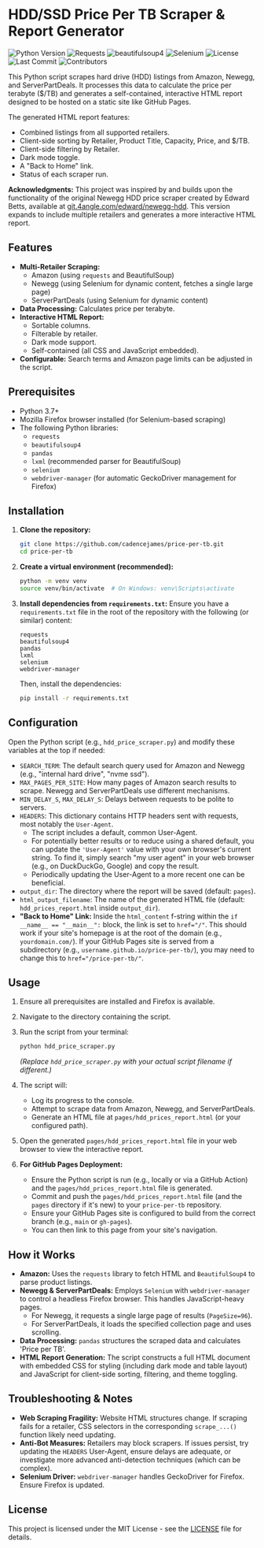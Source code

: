 # HDD/SSD Price Per TB Scraper & Report Generator
![Python Version](https://img.shields.io/badge/python-3.7%2B-blue)
![Requests](https://img.shields.io/badge/library-requests-blue)
![beautifulsoup4](https://img.shields.io/badge/library-beautifulsoup4-blue)
![Selenium](https://img.shields.io/badge/library-selenium-blue)
![License](https://img.shields.io/github/license/cadencejames/price-per-tb)
![Last Commit](https://img.shields.io/github/last-commit/cadencejames/price-per-tb)
![Contributors](https://img.shields.io/github/contributors/cadencejames/price-per-tb)

This Python script scrapes hard drive (HDD) listings from Amazon, Newegg, and ServerPartDeals. It processes this data to calculate the price per terabyte ($/TB) and generates a self-contained, interactive HTML report designed to be hosted on a static site like GitHub Pages.

The generated HTML report features:
*   Combined listings from all supported retailers.
*   Client-side sorting by Retailer, Product Title, Capacity, Price, and $/TB.
*   Client-side filtering by Retailer.
*   Dark mode toggle.
*   A "Back to Home" link.
*   Status of each scraper run.

**Acknowledgments:**
This project was inspired by and builds upon the functionality of the original Newegg HDD price scraper created by Edward Betts, available at [git.4angle.com/edward/newegg-hdd](https://git.4angle.com/edward/newegg-hdd). This version expands to include multiple retailers and generates a more interactive HTML report.

## Features

*   **Multi-Retailer Scraping:**
    *   Amazon (using `requests` and BeautifulSoup)
    *   Newegg (using Selenium for dynamic content, fetches a single large page)
    *   ServerPartDeals (using Selenium for dynamic content)
*   **Data Processing:** Calculates price per terabyte.
*   **Interactive HTML Report:**
    *   Sortable columns.
    *   Filterable by retailer.
    *   Dark mode support.
    *   Self-contained (all CSS and JavaScript embedded).
*   **Configurable:** Search terms and Amazon page limits can be adjusted in the script.

## Prerequisites

*   Python 3.7+
*   Mozilla Firefox browser installed (for Selenium-based scraping)
*   The following Python libraries:
    *   `requests`
    *   `beautifulsoup4`
    *   `pandas`
    *   `lxml` (recommended parser for BeautifulSoup)
    *   `selenium`
    *   `webdriver-manager` (for automatic GeckoDriver management for Firefox)

## Installation

1.  **Clone the repository:**
    ```bash
    git clone https://github.com/cadencejames/price-per-tb.git
    cd price-per-tb
    ```

2.  **Create a virtual environment (recommended):**
    ```bash
    python -m venv venv
    source venv/bin/activate  # On Windows: venv\Scripts\activate
    ```

3.  **Install dependencies from `requirements.txt`:**
    Ensure you have a `requirements.txt` file in the root of the repository with the following (or similar) content:
    ```
    requests
    beautifulsoup4
    pandas
    lxml
    selenium
    webdriver-manager
    ```
    Then, install the dependencies:
    ```bash
    pip install -r requirements.txt
    ```

## Configuration

Open the Python script (e.g., `hdd_price_scraper.py`) and modify these variables at the top if needed:

*   `SEARCH_TERM`: The default search query used for Amazon and Newegg (e.g., "internal hard drive", "nvme ssd").
*   `MAX_PAGES_PER_SITE`: How many pages of Amazon search results to scrape. Newegg and ServerPartDeals use different mechanisms.
*   `MIN_DELAY_S`, `MAX_DELAY_S`: Delays between requests to be polite to servers.
*   `HEADERS`: This dictionary contains HTTP headers sent with requests, most notably the `User-Agent`.
    *   The script includes a default, common User-Agent.
    *   For potentially better results or to reduce using a shared default, you can update the `'User-Agent'` value with your own browser's current string. To find it, simply search "my user agent" in your web browser (e.g., on DuckDuckGo, Google) and copy the result.
    *   Periodically updating the User-Agent to a more recent one can be beneficial.
*   `output_dir`: The directory where the report will be saved (default: `pages`).
*   `html_output_filename`: The name of the generated HTML file (default: `hdd_prices_report.html` inside `output_dir`).
*   **"Back to Home" Link:** Inside the `html_content` f-string within the `if __name__ == "__main__":` block, the link is set to `href="/"`. This should work if your site's homepage is at the root of the domain (e.g., `yourdomain.com/`). If your GitHub Pages site is served from a subdirectory (e.g., `username.github.io/price-per-tb/`), you may need to change this to `href="/price-per-tb/"`.

## Usage

1.  Ensure all prerequisites are installed and Firefox is available.
2.  Navigate to the directory containing the script.
3.  Run the script from your terminal:
    ```bash
    python hdd_price_scraper.py
    ```
    *(Replace `hdd_price_scraper.py` with your actual script filename if different.)*

4.  The script will:
    *   Log its progress to the console.
    *   Attempt to scrape data from Amazon, Newegg, and ServerPartDeals.
    *   Generate an HTML file at `pages/hdd_prices_report.html` (or your configured path).

5.  Open the generated `pages/hdd_prices_report.html` file in your web browser to view the interactive report.

6.  **For GitHub Pages Deployment:**
    *   Ensure the Python script is run (e.g., locally or via a GitHub Action) and the `pages/hdd_prices_report.html` file is generated.
    *   Commit and push the `pages/hdd_prices_report.html` file (and the `pages` directory if it's new) to your `price-per-tb` repository.
    *   Ensure your GitHub Pages site is configured to build from the correct branch (e.g., `main` or `gh-pages`).
    *   You can then link to this page from your site's navigation.

## How it Works

*   **Amazon:** Uses the `requests` library to fetch HTML and `BeautifulSoup4` to parse product listings.
*   **Newegg & ServerPartDeals:** Employs `Selenium` with `webdriver-manager` to control a headless Firefox browser. This handles JavaScript-heavy pages.
    *   For Newegg, it requests a single large page of results (`PageSize=96`).
    *   For ServerPartDeals, it loads the specified collection page and uses scrolling.
*   **Data Processing:** `pandas` structures the scraped data and calculates 'Price per TB'.
*   **HTML Report Generation:** The script constructs a full HTML document with embedded CSS for styling (including dark mode and table layout) and JavaScript for client-side sorting, filtering, and theme toggling.

## Troubleshooting & Notes

*   **Web Scraping Fragility:** Website HTML structures change. If scraping fails for a retailer, CSS selectors in the corresponding `scrape_...()` function likely need updating.
*   **Anti-Bot Measures:** Retailers may block scrapers. If issues persist, try updating the `HEADERS` User-Agent, ensure delays are adequate, or investigate more advanced anti-detection techniques (which can be complex).
*   **Selenium Driver:** `webdriver-manager` handles GeckoDriver for Firefox. Ensure Firefox is updated.

## License

This project is licensed under the MIT License - see the [LICENSE](LICENSE) file for details.
